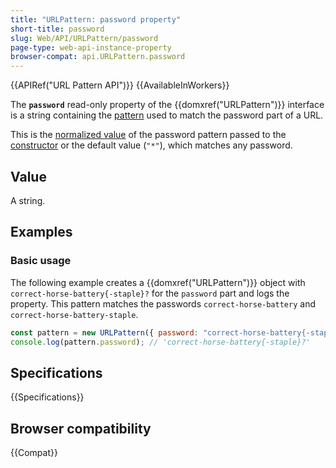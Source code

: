 ```yaml
---
title: "URLPattern: password property"
short-title: password
slug: Web/API/URLPattern/password
page-type: web-api-instance-property
browser-compat: api.URLPattern.password
---
```


{{APIRef("URL Pattern API")}} {{AvailableInWorkers}}

The **`password`** read-only property of the {{domxref("URLPattern")}} interface is a string containing the [pattern](/en-US/docs/Web/API/URL_Pattern_API#pattern_syntax) used to match the password part of a URL.

This is the [normalized value](/en-US/docs/Web/API/URL_Pattern_API#pattern_normalization) of the password pattern passed to the [constructor](/en-US/docs/Web/API/URLPattern/URLPattern) or the default value (`"*"`), which matches any password.

## Value

A string.

## Examples

### Basic usage

The following example creates a {{domxref("URLPattern")}} object with `correct-horse-battery{-staple}?` for the `password` part and logs the property.
This pattern matches the passwords `correct-horse-battery` and `correct-horse-battery-staple`.

```js
const pattern = new URLPattern({ password: "correct-horse-battery{-staple}?" });
console.log(pattern.password); // 'correct-horse-battery{-staple}?'
```

## Specifications

{{Specifications}}

## Browser compatibility

{{Compat}}
